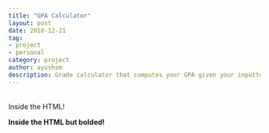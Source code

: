 ```yaml
---
title: "GPA Calculator"
layout: post
date: 2018-12-21
tag:
- project
- personal
category: project
author: ayushsm
description: Grade calculator that computes your GPA given your inputted number of units and grades.
---
```

<html>
    <head> </head>
    <body>
        <form name = "calculator">
            <table>
            </table>
        </form>
        <p> Inside the HTML! </p>
        <p> <b> Inside the HTML but bolded! </b> </p>
    </body>
</html>